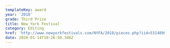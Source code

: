 ```yaml
---
templateKey: award
year: '2018'
grade: Third Prize
title: New York Festival
category: Editing
href: 'http://www.newyorkfestivals.com/NYFA/2018/pieces.php?iid=531489&pid=1'
date: 2020-01-14T10:26:50.346Z
---
```


